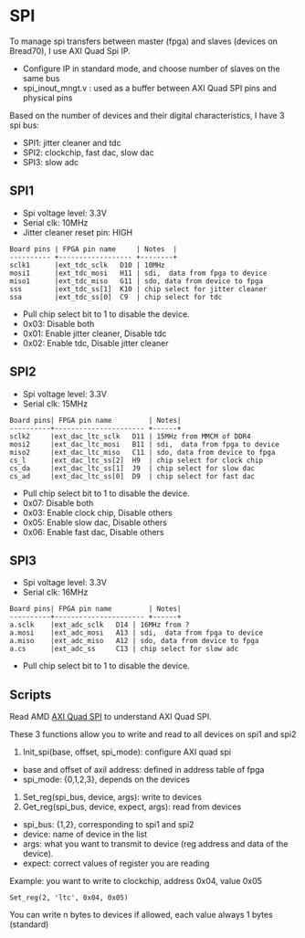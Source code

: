 # SPI

To manage spi transfers between master (fpga) and slaves (devices on Bread70), I use AXI Quad Spi IP. 
- Configure IP in standard mode, and choose number of slaves on the same bus
- spi_inout_mngt.v : used as a buffer between AXI Quad SPI pins and physical pins

Based on the number of devices and their digital characteristics, I have 3 spi bus:
- SPI1: jitter cleaner and tdc
- SPI2: clockchip, fast dac, slow dac
- SPI3: slow adc 
## SPI1
- Spi voltage level: 3.3V
- Serial clk: 10MHz
- Jitter cleaner reset pin: HIGH
```
Board pins | FPGA pin name     | Notes  |
---------- +------------------ +--------+
sclk1      |ext_tdc_sclk   D10 | 10MHz 
mosi1      |ext_tdc_mosi   H11 | sdi,  data from fpga to device
miso1      |ext_tdc_miso   G11 | sdo, data from device to fpga
sss        |ext_tdc_ss[1]  K10 | chip select for jitter cleaner
ssa        |ext_tdc_ss[0]  C9  | chip select for tdc
```

- Pull chip select bit to 1 to disable the device.
- 0x03: Disable both
- 0x01: Enable jitter cleaner, Disable tdc
- 0x02: Enable tdc, Disable jitter cleaner
## SPI2
- Spi voltage level: 3.3V
- Serial clk: 15MHz
```
Board pins| FPGA pin name         | Notes|
----------+---------------------- +------+
sclk2     |ext_dac_ltc_sclk   D11 | 15MHz from MMCM of DDR4
mosi2     |ext_dac_ltc_mosi   B11 | sdi,  data from fpga to device
miso2     |ext_dac_ltc_miso   C11 | sdo, data from device to fpga 
cs_l      |ext_dac_ltc_ss[2]  H9  | chip select for clock chip
cs_da     |ext_dac_ltc_ss[1]  J9  | chip select for slow dac
cs_ad     |ext_dac_ltc_ss[0]  D9  | chip select for fast dac
```
- Pull chip select bit to 1 to disable the device.
- 0x07: Disable both
- 0x03: Enable clock chip, Disable others
- 0x05: Enable slow dac, Disable others
- 0x06: Enable fast dac, Disable others
## SPI3
- Spi voltage level: 3.3V
- Serial clk: 16MHz
```
Board pins| FPGA pin name         | Notes|
----------+---------------------- +------+
a.sclk    |ext_adc_sclk   D14 | 16MHz from ?
a.mosi    |ext_adc_mosi   A13 | sdi,  data from fpga to device
a.miso    |ext_adc_miso   A12 | sdo, data from device to fpga 
a.cs      |ext_adc_ss     C13 | chip select for slow adc
```
- Pull chip select bit to 1 to disable the device.

## Scripts 
Read AMD [AXI Quad SPI](https://www.amd.com/content/dam/xilinx/support/documents/ip_documentation/axi_quad_spi/v3_2/pg153-axi-quad-spi.pdf) to understand AXI Quad SPI.

These 3 functions allow you to write and read to all devices on spi1 and spi2
1. Init_spi(base, offset, spi_mode): configure AXI quad spi 
- base and offset of axil address: defined in address table of fpga
- spi_mode: {0,1,2,3}, depends on the devices
1. Set_reg(spi_bus, device, args): write to devices
1. Get_reg(spi_bus, device, expect, args): read from devices
- spi_bus: {1,2}, corresponding to spi1 and spi2
- device: name of device in the list
- args: what you want to transmit to device (reg address and data of the device). 
- expect: correct values of register you are reading

Example: you want to write to clockchip, address 0x04, value 0x05
```
Set_reg(2, 'ltc', 0x04, 0x05)
```
You can write n bytes to devices if allowed, each value always 1 bytes (standard)

